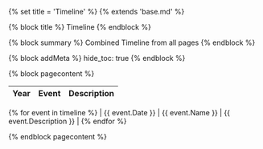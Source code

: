 {% set title = 'Timeline' %}
{% extends 'base.md' %}

{% block title %}
Timeline
{% endblock %}

{% block summary %}
Combined Timeline from all pages
{% endblock %}

{% block addMeta %}
hide_toc: true
{% endblock %}

{% block pagecontent %}

| Year | Event | Description |
|:----:|:-----:|:------------|
{% for event in timeline %}
| {{ event.Date }} | {{ event.Name }} | {{ event.Description }} |
{% endfor %}

{% endblock pagecontent %}